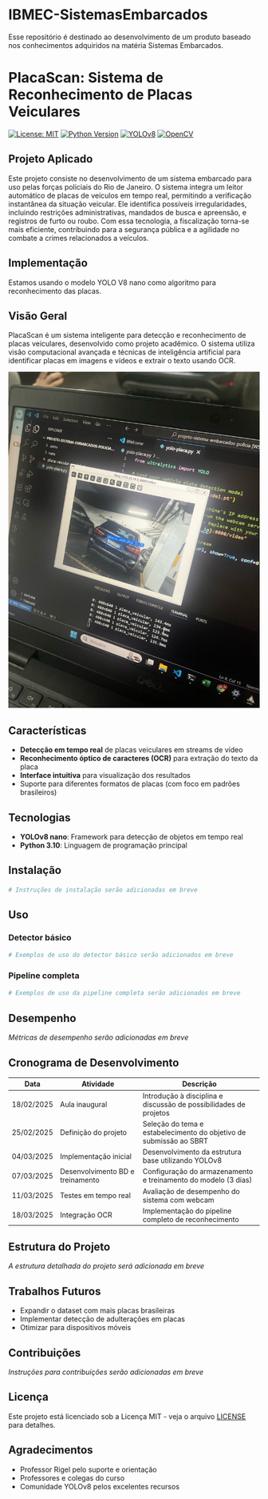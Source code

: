 # IBMEC-SistemasEmbarcados

Esse repositório é destinado ao desenvolvimento de um produto baseado nos conhecimentos adquiridos na matéria Sistemas Embarcados.

# PlacaScan: Sistema de Reconhecimento de Placas Veiculares

[![License: MIT](https://img.shields.io/badge/License-MIT-yellow.svg)](https://opensource.org/licenses/MIT)
[![Python Version](https://img.shields.io/badge/python-3.10-blue.svg)](https://www.python.org/downloads/release/python-3100/)
[![YOLOv8](https://img.shields.io/badge/YOLOv8-2023-green.svg)](https://github.com/ultralytics/ultralytics)
[![OpenCV](https://img.shields.io/badge/OpenCV-4.7.0-red.svg)](https://opencv.org/)

## Projeto Aplicado

Este projeto consiste no desenvolvimento de um sistema embarcado para uso pelas forças policiais do Rio de Janeiro. O sistema integra um leitor automático de placas de veículos em tempo real, permitindo a verificação instantânea da situação veicular. Ele identifica possíveis irregularidades, incluindo restrições administrativas, mandados de busca e apreensão, e registros de furto ou roubo. Com essa tecnologia, a fiscalização torna-se mais eficiente, contribuindo para a segurança pública e a agilidade no combate a crimes relacionados a veículos.

## Implementação

Estamos usando o modelo YOLO V8 nano como algoritmo para reconhecimento das placas.

## Visão Geral

PlacaScan é um sistema inteligente para detecção e reconhecimento de placas veiculares, desenvolvido como projeto acadêmico. O sistema utiliza visão computacional avançada e técnicas de inteligência artificial para identificar placas em imagens e vídeos e extrair o texto usando OCR.

![Demo do Sistema](imagens/projeto1.jpeg)

## Características

- **Detecção em tempo real** de placas veiculares em streams de vídeo
- **Reconhecimento óptico de caracteres (OCR)** para extração do texto da placa
- **Interface intuitiva** para visualização dos resultados
- Suporte para diferentes formatos de placas (com foco em padrões brasileiros)

## Tecnologias

- **YOLOv8 nano**: Framework para detecção de objetos em tempo real
- **Python 3.10**: Linguagem de programação principal
<!-- - **OpenCV 4.7.0**: Processamento de imagens e manipulação de vídeo
- **Tesseract & EasyOCR**: Motores de reconhecimento de caracteres
- **SQLite**: Armazenamento local de dados e resultados// -->

## Instalação

```bash
# Instruções de instalação serão adicionadas em breve
```

## Uso

### Detector básico

```python
# Exemplos de uso do detector básico serão adicionados em breve
```

### Pipeline completa

```python
# Exemplos de uso da pipeline completa serão adicionados em breve
```

## Desempenho

_Métricas de desempenho serão adicionadas em breve_

## Cronograma de Desenvolvimento

| Data | Atividade | Descrição |
|------|-----------|-----------|
| 18/02/2025 | Aula inaugural | Introdução à disciplina e discussão de possibilidades de projetos |
| 25/02/2025 | Definição do projeto | Seleção do tema e estabelecimento do objetivo de submissão ao SBRT |
| 04/03/2025 | Implementação inicial | Desenvolvimento da estrutura base utilizando YOLOv8 |
| 07/03/2025 | Desenvolvimento BD e treinamento | Configuração do armazenamento e treinamento do modelo (3 dias) |
| 11/03/2025 | Testes em tempo real | Avaliação de desempenho do sistema com webcam |
| 18/03/2025 | Integração OCR | Implementação do pipeline completo de reconhecimento |

## Estrutura do Projeto

_A estrutura detalhada do projeto será adicionada em breve_

## Trabalhos Futuros

- Expandir o dataset com mais placas brasileiras
- Implementar detecção de adulterações em placas
- Otimizar para dispositivos móveis

## Contribuições

_Instruções para contribuições serão adicionadas em breve_

## Licença

Este projeto está licenciado sob a Licença MIT - veja o arquivo [LICENSE](LICENSE) para detalhes.

## Agradecimentos

- Professor Rigel pelo suporte e orientação
- Professores e colegas do curso
- Comunidade YOLOv8 pelos excelentes recursos
<!-- - Contribuidores dos projetos OpenCV, Tesseract e EasyOCR -->

